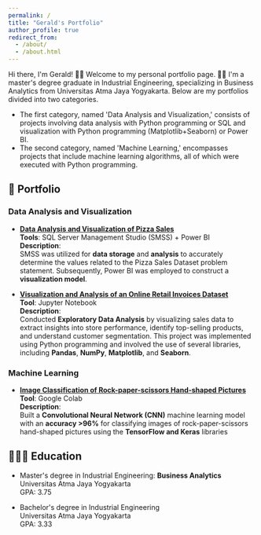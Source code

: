 ```yaml
---
permalink: /
title: "Gerald's Portfolio"
author_profile: true
redirect_from: 
  - /about/
  - /about.html
---
```

Hi there, I'm Gerald! 👋🏻 Welcome to my personal portfolio page. 🙏🏻
I'm a master's degree graduate in Industrial Engineering, specializing in Business Analytics from Universitas Atma Jaya Yogyakarta. Below are my portfolios divided into two categories.<br/>

* The first category, named 'Data Analysis and Visualization,' consists of projects involving data analysis with Python programming or SQL and visualization with Python programming (Matplotlib+Seaborn) or Power BI.
* The second category, named 'Machine Learning,' encompasses projects that include machine learning algorithms, all of which were executed with Python programming.



















## 📝 Portfolio  
### Data Analysis and Visualization
*  [**Data Analysis and Visualization of Pizza Sales**](https://geraldsimanullang.github.io/portfolio/portfolio-3-Data-Analysis-and-Visualization-of-Pizza-Sales-SQL-PowerBI/)  
  **Tools**: SQL Server Management Studio (SMSS) + Power BI  
  **Description**:  
  SMSS was utilized for **data storage** and **analysis** to accurately determine the values related to the Pizza Sales Dataset problem statement. Subsequently, Power BI was employed to construct a **visualization model**.

* [**Visualization and Analysis of an Online Retail Invoices Dataset**](https://geraldsimanullang.github.io/portfolio/portfolio-1-Visualization-and-Analysis-of-an-Online-Retail-Invoices-Dataset/)  
  **Tool**: Jupyter Notebook  
  **Description**:  
  Conducted **Exploratory Data Analysis** by visualizing sales data to extract insights into store performance, identify top-selling     products, and understand customer segmentation. This project was implemented using Python programming and involved the use of several libraries, including **Pandas**, **NumPy**, **Matplotlib**, and **Seaborn**.
  
### Machine Learning
* [**Image Classification of Rock-paper-scissors Hand-shaped Pictures**](https://geraldsimanullang.github.io/portfolio/portfolio-2-Image-classification-of-rock-paper-scissors-hand-shaped-pictures/)  
  **Tool**: Google Colab  
  **Description**:  
  Built a **Convolutional Neural Network (CNN)** machine learning model with an **accuracy >96%** for classifying images of rock-paper-scissors hand-shaped pictures using the **TensorFlow and Keras** libraries  
  
  
## 👨🏻‍🎓 Education
* Master's degree in Industrial Engineering: **Business Analytics**  
  Universitas Atma Jaya Yogyakarta  
  GPA: 3.75

* Bachelor's degree in Industrial Engineering  
  Universitas Atma Jaya Yogyakarta  
  GPA: 3.33
